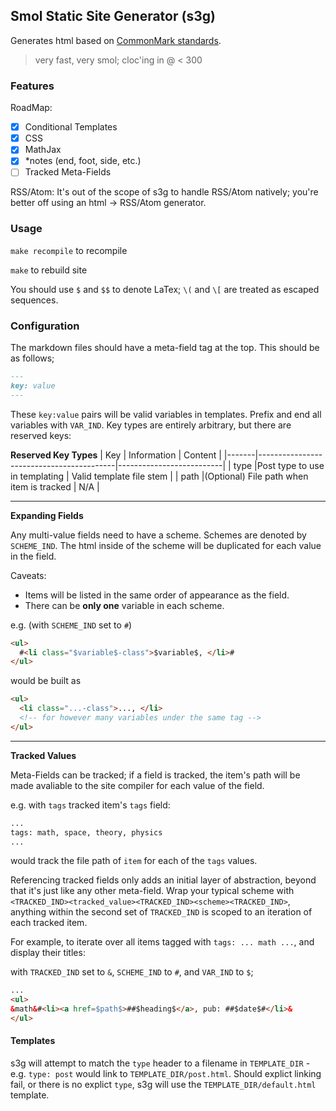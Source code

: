 Smol Static Site Generator (s3g)
----
Generates html based on [CommonMark standards](https://spec.commonmark.org/0.30).

> very fast, very smol; cloc'ing in @ < 300

### Features
RoadMap:
 - [x] Conditional Templates
 - [x] CSS
 - [x] MathJax
 - [x] \*notes (end, foot, side, etc.) 
 - [ ] Tracked Meta-Fields

RSS/Atom: It's out of the scope of s3g to handle RSS/Atom natively; you're better off using an html $\to$ RSS/Atom generator.

### Usage
`make recompile` to recompile

`make` to rebuild site

You should use `$` and `$$` to denote LaTex; `\(` and `\[` are treated as escaped sequences.

### Configuration
The markdown files should have a meta-field tag at the top. This should be as follows;

```md
---
key: value
---
```

These `key:value` pairs will be valid variables in templates. Prefix and end all variables with `VAR_IND`. Key types are entirely arbitrary, but there are reserved keys:

**Reserved Key Types**
| Key   | Information                              | Content                  |
|-------|------------------------------------------|--------------------------|
| type  |Post type to use in templating            | Valid template file stem |
| path  |(Optional) File path when item is tracked | N/A                      |

---

**Expanding Fields**

Any multi-value fields need to have a scheme. Schemes are denoted by `SCHEME_IND`. The html inside of the scheme will be duplicated for each value in the field.

Caveats:
- Items will be listed in the same order of appearance as the field.
- There can be **only one** variable in each scheme.

e.g. (with `SCHEME_IND` set to `#`)
```html
<ul>
  #<li class="$variable$-class">$variable$, </li>#
</ul>
```

would be built as

```html
<ul>
  <li class="...-class">..., </li>
  <!-- for however many variables under the same tag -->
</ul>
```

---

**Tracked Values**

Meta-Fields can be tracked; if a field is tracked, the item's path will be made avaliable to the site compiler for each value of the field. 

e.g. with `tags` tracked
item's `tags` field:
```md
...
tags: math, space, theory, physics
...
```
would track the file path of `item` for each of the `tags` values.

Referencing tracked fields only adds an initial layer of abstraction, beyond that it's just like any other meta-field. Wrap your typical scheme with `<TRACKED_IND><tracked_value><TRACKED_IND><scheme><TRACKED_IND>`, anything within the second set of `TRACKED_IND` is scoped to an iteration of each tracked item.

For example, to iterate over all items tagged with `tags: ... math ...`, and display their titles:

with `TRACKED_IND` set to `&`, `SCHEME_IND` to `#`, and `VAR_IND` to `$`;
```html
...
<ul>
&math&#<li><a href=$path$>##$heading$</a>, pub: ##$date$#</li>&
</ul>
```

#### Templates
s3g will attempt to match the `type` header to a filename in `TEMPLATE_DIR` - e.g. `type: post` would link to `TEMPLATE_DIR/post.html`. Should explict linking fail, or there is no explict `type`, s3g will use the `TEMPLATE_DIR/default.html` template.
